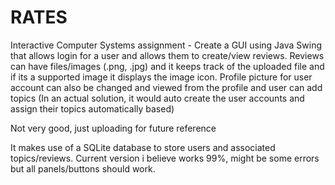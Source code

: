 # RATES
Interactive Computer Systems assignment - Create a GUI using Java Swing that allows login for a user and allows them to create/view reviews. Reviews can have files/images (.png, .jpg) and it keeps track of the uploaded file and if its a supported image it displays the image icon. Profile picture for user account can also be changed and viewed from the profile and user can add topics (In an actual solution, it would auto create the user accounts and assign their topics automatically based)

Not very good, just uploading for future reference

It makes use of a SQLite database to store users and associated topics/reviews. Current version i believe works 99%, might be some errors but all panels/buttons should work.
